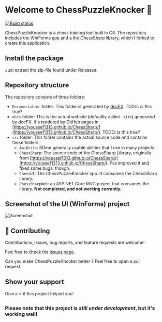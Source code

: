 # Welcome to ChessPuzzleKnocker 👋

[![Build status](https://ci.appveyor.com/api/projects/status/fbrec04diyk4vf2s/branch/master?svg=true)](https://ci.appveyor.com/project/Youssef1313/chesssharp/branch/master)

ChessPuzzleKnocker is a chess training tool built in C#. The repository includes the WinForms app and a the ChessSharp library, which I forked to create this application. 

## Install the package
  Just extract the zip-file found under Releases.

## Repository structure

The repository consists of three folders:

- `Documentation` folder: This folder is generated by [docFX](https://github.com/dotnet/docfx).  TODO: is this true?
- `docs` folder: This is the actual website (defaultly called `_site`) generated by docFX. It's rendered by GitHub pages in [https://youssef1313.github.io/ChessSharp/](https://youssef1313.github.io/ChessSharp/). TODO: is this true?
- `src` folder: This folder contains the actual source code and contains these folders:
    - `AwiUtils`: SOme generally usable utilities  that I use in many projects. 
    - `ChessSharp`: The source code of the ChessSharp Library, originally from [https://youssef1313.github.io/ChessSharp/](https://youssef1313.github.io/ChessSharp/). I've improved it and fixed some bugs, though. 
    - `ChessUI`: The ChessPuzzleKnocker app.  It consumes the ChessSharp library.
    - `ChessSharpWeb`: an ASP.NET Core MVC project that consumes the library. **Not completed, and not working currently.**

## Screenshot of the UI (WinForms) project

![Screenshot](https://user-images.githubusercontent.com/31348972/62772795-c8ecb300-baa0-11e9-80a0-fc334f643547.png)

## 🤝 Contributing

Contributions, issues, bug reports, and feature requests are welcome!

Feel free to check the [issues page](https://github.com/Dumuzy/ChessPuzzleKnocker/issues).

Can you make ChessPuzzleKnocker better ? Feel free to open a pull request.

## Show your support

Give a ⭐️ if this project helped you!

### Please note that this project is *still under development*, but it's working well!
